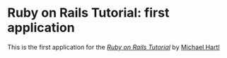 # Ruby on Rails Tutorial: first application

This is the first application for the
[*Ruby on Rails Tutorial*](http://railstutorial.org/)
by [Michael Hartl](http:michaelhartl.com/)